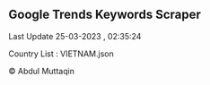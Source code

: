 

## Google Trends Keywords Scraper 
 
Last Update 25-03-2023 , 02:35:24

Country List :
VIETNAM.json



© Abdul Muttaqin 
